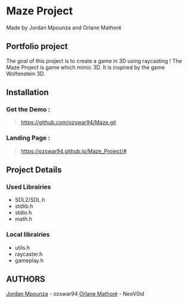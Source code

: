 # Maze Project
Made by Jordan Mpounza and Orlane Mathoré

## Portfolio project
The goal of this project is to create a game in 3D using raycasting ! The Maze Project is game which mimic 3D. It is inspired by the game Wolfenstein 3D.

## Installation
### Get the Demo :
> https://github.com/ozswar94/Maze.git

### Landing Page :
> https://ozswar94.github.io/Maze_Project/#

## Project Details

### Used Librairies
- SDL2/SDL.h
- stdlib.h
- stdio.h
- math.h

### Local librairies
- utils.h
- raycaster.h
- gameplay.h

## AUTHORS
[Jordan Mpounza](https://www.linkedin.com/in/jordan-mpounza/) - ozswar94
[Orlane Mathoré](https://www.linkedin.com/in/orlane-mathor%C3%A9/) - NeoV0id
